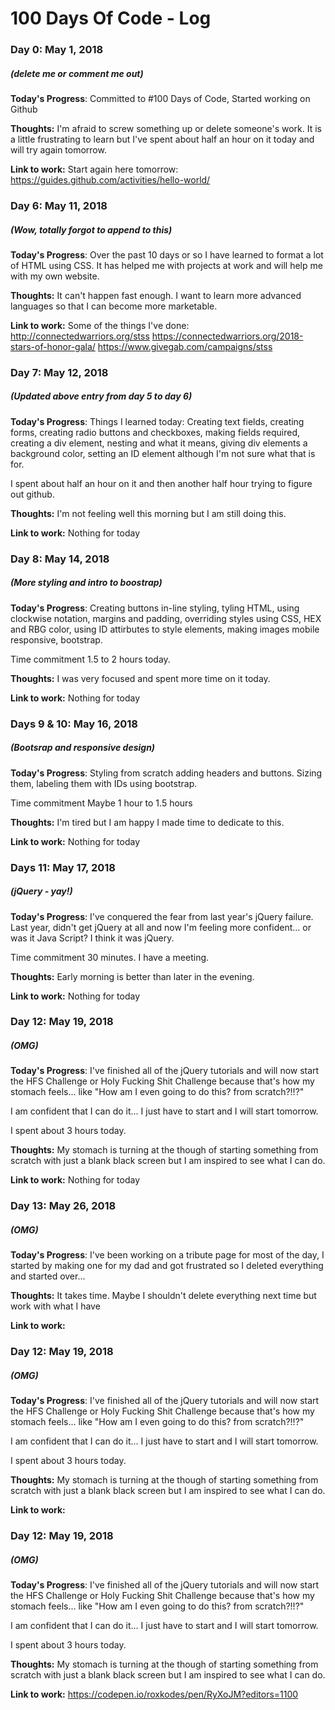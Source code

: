 # 100 Days Of Code - Log

### Day 0: May 1, 2018 
##### (delete me or comment me out)

**Today's Progress**: Committed to #100 Days of Code, Started working on Github

**Thoughts:** I'm afraid to screw something up or delete someone's work. It is a little frustrating to learn but I've spent about half an hour on it today and will try again tomorrow.

**Link to work:** Start again here tomorrow: https://guides.github.com/activities/hello-world/

### Day 6: May 11, 2018 
##### (Wow, totally forgot to append to this)

**Today's Progress**: Over the past 10 days or so I have learned to format a lot of HTML using CSS. It has helped me with projects at work and will help me with my own website.

**Thoughts:** It can't happen fast enough. I want to learn more advanced languages so that I can become more marketable.

**Link to work:** Some of the things I've done:
http://connectedwarriors.org/stss
https://connectedwarriors.org/2018-stars-of-honor-gala/
https://www.givegab.com/campaigns/stss



### Day 7: May 12, 2018 
##### (Updated above entry from day 5 to day 6)

**Today's Progress**: Things I learned today:
Creating text fields, creating forms, creating radio buttons and checkboxes, making fields required, creating a div element, nesting and what it means, giving div elements a background color, setting an ID element although I'm not sure what that is for.

I spent about half an hour on it and then another half hour trying to figure out github.

**Thoughts:** I'm not feeling well this morning but I am still doing this.

**Link to work:**
Nothing for today


### Day 8: May 14, 2018 
##### (More styling and intro to boostrap)

**Today's Progress**: Creating buttons in-line styling, tyling HTML, using clockwise notation, margins and padding, overriding styles using CSS, HEX and RBG color, using ID attirbutes to style elements, making images mobile responsive, bootstrap.

Time commitment 1.5 to 2 hours today. 

**Thoughts:** I was very focused and spent more time on it today.

**Link to work:**
Nothing for today


### Days 9 & 10: May 16, 2018 
##### (Bootsrap and responsive design)

**Today's Progress**: Styling from scratch adding headers and buttons. Sizing them, labeling them with IDs using bootstrap.

Time commitment Maybe 1 hour to 1.5 hours 

**Thoughts:** I'm tired but I am happy I made time to dedicate to this.

**Link to work:**
Nothing for today


### Days 11: May 17, 2018 
##### (jQuery - yay!)

**Today's Progress**: I've conquered the fear from last year's jQuery failure. Last year, didn't get jQuery at all and now I'm feeling more confident... or was it Java Script? I think it was jQuery.

Time commitment 30 minutes. I have a meeting.

**Thoughts:** 
Early morning is better than later in the evening.

**Link to work:**
Nothing for today

### Day 12: May 19, 2018 
##### (OMG)

**Today's Progress**: I've finished all of the jQuery tutorials and will now start the HFS Challenge or Holy Fucking Shit Challenge because that's how my stomach feels... like "How am I even going to do this? from scratch?!!?"

I am confident that I can do it... I just have to start and I will start tomorrow.

I spent about 3 hours today.

**Thoughts:** 
My stomach is turning at the though of starting something from scratch with just a blank black screen but I am inspired to see what I can do.

**Link to work:**
Nothing for today

### Day 13: May 26, 2018 
##### (OMG)

**Today's Progress**: I've been working on a tribute page for most of the day, I started by making one for my dad and got frustrated so I deleted everything and started over...

**Thoughts:** 
It takes time. Maybe I shouldn't delete everything next time but work with what I have

**Link to work:**
### Day 12: May 19, 2018 
##### (OMG)

**Today's Progress**: I've finished all of the jQuery tutorials and will now start the HFS Challenge or Holy Fucking Shit Challenge because that's how my stomach feels... like "How am I even going to do this? from scratch?!!?"

I am confident that I can do it... I just have to start and I will start tomorrow.

I spent about 3 hours today.

**Thoughts:** 
My stomach is turning at the though of starting something from scratch with just a blank black screen but I am inspired to see what I can do.

**Link to work:**
### Day 12: May 19, 2018 
##### (OMG)

**Today's Progress**: I've finished all of the jQuery tutorials and will now start the HFS Challenge or Holy Fucking Shit Challenge because that's how my stomach feels... like "How am I even going to do this? from scratch?!!?"

I am confident that I can do it... I just have to start and I will start tomorrow.

I spent about 3 hours today.

**Thoughts:** 
My stomach is turning at the though of starting something from scratch with just a blank black screen but I am inspired to see what I can do.

**Link to work:**
https://codepen.io/roxkodes/pen/RyXoJM?editors=1100
